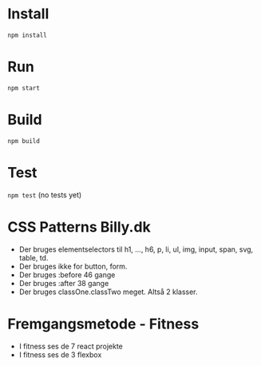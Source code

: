 # Install

`npm install`

# Run

`npm start`

# Build

`npm build`

# Test

`npm test` (no tests yet)

# CSS Patterns Billy.dk

- Der bruges elementselectors til h1, ..., h6, p, li, ul, img, input, span, svg, table, td.
- Der bruges ikke for button, form.
- Der bruges :before 46 gange
- Der bruges :after 38 gange
- Der bruges classOne.classTwo meget. Altså 2 klasser.

# Fremgangsmetode - Fitness

- I fitness ses de 7 react projekte
- I fitness ses de 3 flexbox
